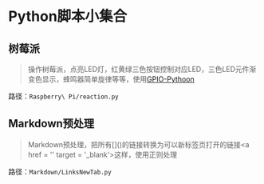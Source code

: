 # Python脚本小集合

## 树莓派

> 操作树莓派，点亮LED灯，红黄绿三色按钮控制对应LED，三色LED元件渐变色显示，蜂鸣器简单旋律等等，使用[GPIO-Pythoon](http://sourceforge.net/p/raspberry-gpio-python/wiki/Home/)

路径：`Raspberry\ Pi/reaction.py`

## Markdown预处理

> Markdown预处理，把所有\[]()的链接转换为可以新标签页打开的链接\<a href = '' target = '_blank'>这样，使用正则处理

路径：`Markdown/LinksNewTab.py`